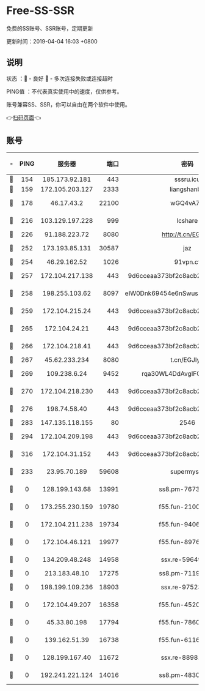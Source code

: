 # Free-SS-SSR

免费的SS账号、SSR账号，定期更新

更新时间：2019-04-04 16:03 +0800

## 说明

状态     ：🙂 - 良好 🙁 - 多次连接失败或连接超时

PING值   ：不代表真实使用中的速度，仅供参考。

账号兼容SS、SSR，你可以自由在两个软件中使用。

👉[扫码页面](https://liesauer.github.io/Free-SS-SSR/)👈

## 账号

|-|PING|服务器|端口|密码|加密方式|区域|
|:----:|:----:|:-----:|-----:|:----:|:----:|:----:|
|🙂|154|185.173.92.181|443|sssru.icu|rc4-md5|RU|
|🙂|159|172.105.203.127|2333|liangshanbo|chacha20|JP|
|🙂|178|46.17.43.2|22100|wGQ4vA7D|aes-256-gcm|RU|
|🙂|216|103.129.197.228|999|lcshare|aes-256-cfb|US|
|🙂|226|91.188.223.72|8080|http://t.cn/EGJIyrl|rc4-md5|RU|
|🙂|252|173.193.85.131|30587|jaz|aes-256-cfb|US|
|🙂|254|46.29.162.52|1026|91vpn.cf|rc4-md5|RU|
|🙂|257|172.104.217.138|443|9d6cceaa373bf2c8acb22e60b6a58be6|aes-256-cfb|US|
|🙂|258|198.255.103.62|8097|eIW0Dnk69454e6nSwuspv9DmS201tQ0D|aes-256-cfb|US|
|🙂|259|172.104.215.24|443|9d6cceaa373bf2c8acb22e60b6a58be6|aes-256-cfb|US|
|🙂|265|172.104.24.21|443|9d6cceaa373bf2c8acb22e60b6a58be6|aes-256-cfb|US|
|🙂|266|172.104.218.41|443|9d6cceaa373bf2c8acb22e60b6a58be6|aes-256-cfb|US|
|🙂|267|45.62.233.234|8080|t.cn/EGJIyrl|rc4-md5|CA|
|🙂|269|109.238.6.24|9452|rqa30WL4DdAvgIFG6Fs3znzTa|aes-256-cfb|FR|
|🙂|270|172.104.218.230|443|9d6cceaa373bf2c8acb22e60b6a58be6|aes-256-cfb|US|
|🙂|276|198.74.58.40|443|9d6cceaa373bf2c8acb22e60b6a58be6|aes-256-cfb|US|
|🙂|283|147.135.118.155|80|2546|chacha20|US|
|🙂|294|172.104.209.198|443|9d6cceaa373bf2c8acb22e60b6a58be6|aes-256-cfb|US|
|🙂|316|172.104.31.152|443|9d6cceaa373bf2c8acb22e60b6a58be6|aes-256-cfb|US|
|🙂|233|23.95.70.189|59608|supermyssr|chacha20-ietf|US|
|🙁|0|128.199.143.68|13991|ss8.pm-76732663|aes-256-cfb|SG|
|🙁|0|173.255.230.159|19780|f55.fun-21003083|aes-256-cfb|US|
|🙁|0|172.104.211.238|19734|f55.fun-94065686|aes-256-cfb|US|
|🙁|0|172.104.46.121|19977|f55.fun-89761630|aes-256-cfb|SG|
|🙁|0|134.209.48.248|14958|ssx.re-59649668|aes-256-cfb|US|
|🙁|0|213.183.48.10|17275|ss8.pm-71196894|rc4-md5|RU|
|🙁|0|198.199.109.236|18903|ssx.re-97523420|aes-256-cfb|US|
|🙁|0|172.104.49.207|16358|f55.fun-45202305|aes-256-cfb|SG|
|🙁|0|45.33.80.198|17794|f55.fun-78601167|aes-256-cfb|US|
|🙁|0|139.162.51.39|16738|f55.fun-61163732|aes-256-cfb|SG|
|🙁|0|128.199.167.40|11672|ssx.re-88981632|aes-256-cfb|SG|
|🙁|0|192.241.221.124|14016|ss8.pm-48308241|aes-256-cfb|US|
